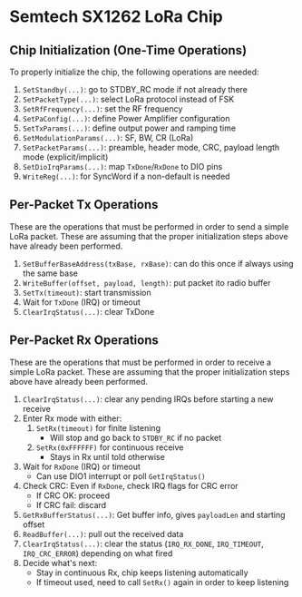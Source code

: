 # Semtech SX1262 LoRa Chip

## Chip Initialization (One-Time Operations)

To properly initialize the chip, the following operations are needed:

1. `SetStandby(...)`: go to STDBY_RC mode if not already there
2. `SetPacketType(...)`: select LoRa protocol instead of FSK
3. `SetRfFrequency(...)`: set the RF frequency
4. `SetPaConfig(...)`: define Power Amplifier configuration
5. `SetTxParams(...)`: define output power and ramping time
6. `SetModulationParams(...)`: SF, BW, CR (LoRa)
7. `SetPacketParams(...)`: preamble, header mode, CRC, payload length mode (explicit/implicit)
8. `SetDioIrqParams(...)`: map `TxDone`/`RxDone` to DIO pins
9. `WriteReg(...)`: for SyncWord if a non-default is needed

## Per-Packet Tx Operations

These are the operations that must be performed in order to send a simple LoRa packet. These are assuming that the proper initialization steps above have already been performed.

1. `SetBufferBaseAddress(txBase, rxBase)`: can do this once if always using the same base
2. `WriteBuffer(offset, payload, length)`: put packet ito radio buffer
3. `SetTx(timeout)`: start transmission
4. Wait for `TxDone` (IRQ) or timeout
5. `ClearIrqStatus(...)`: clear TxDone

## Per-Packet Rx Operations

These are the operations that must be performed in order to receive a simple LoRa packet. These are assuming that the proper initialization steps above have already been performed.

1. `ClearIrqStatus(...)`: clear any pending IRQs before starting a new receive
2. Enter Rx mode with either:
    1. `SetRx(timeout)` for finite listening
        - Will stop and go back to `STDBY_RC` if no packet
    2. `SetRx(0xFFFFFF)` for continuous receive
        - Stays in Rx until told otherwise
3. Wait for `RxDone` (IRQ) or timeout
    - Can use DIO1 interrupt or poll `GetIrqStatus()`
4. Check CRC: Even if `RxDone`, check IRQ flags for CRC error
    - If CRC OK: proceed
    - If CRC fail: discard
5. `GetRxBufferStatus(...)`: Get buffer info, gives `payloadLen` and starting offset
6. `ReadBuffer(...)`: pull out the received data
7. `ClearIrqStatus(...)`: clear the status (`IRQ_RX_DONE`, `IRQ_TIMEOUT`, `IRQ_CRC_ERROR`) depending on what fired
8. Decide what's next:
    - Stay in continuous Rx, chip keeps listening automatically
    - If timeout used, need to call `SetRx()` again in order to keep listening
